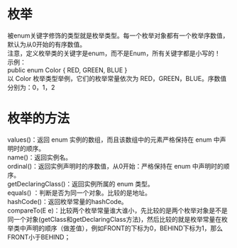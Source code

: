 # 枚举
被enum关键字修饰的类型就是枚举类型。每一个枚举对象都有一个枚举序数值，默认为从0开始的有序数值。<br/>
注意，定义枚举类的关键字是enum，而不是Enum，所有关键字都是小写的！<br/>
示例：<br/>
public enum Color { RED, GREEN, BLUE }<br/>
以 Color 枚举类型举例，它们的枚举常量依次为 RED，GREEN，BLUE。序数值分别为：0，1，2<br/>
# 枚举的方法
values()：返回 enum 实例的数组，而且该数组中的元素严格保持在 enum 中声明时的顺序。<br/>
name()：返回实例名。<br/>
ordinal()：返回实例声明时的序数值，从0开始：严格保持在 enum 中声明时的顺序。<br/>
getDeclaringClass()：返回实例所属的 enum 类型。<br/>
equals() ：判断是否为同一个对象。比较的是地址。<br/>
hashCode()：返回枚举常量的hashCode。<br/>
compareTo(E e)：比较两个枚举常量谁大谁小，先比较的是两个枚举对象是不是同一个对象(getClass和getDeclaringClass方法)，然后比较的就是枚举常量在枚举类中声明的顺序（做差值），例如FRONT的下标为0，BEHIND下标为1，那么FRONT小于BEHIND；

